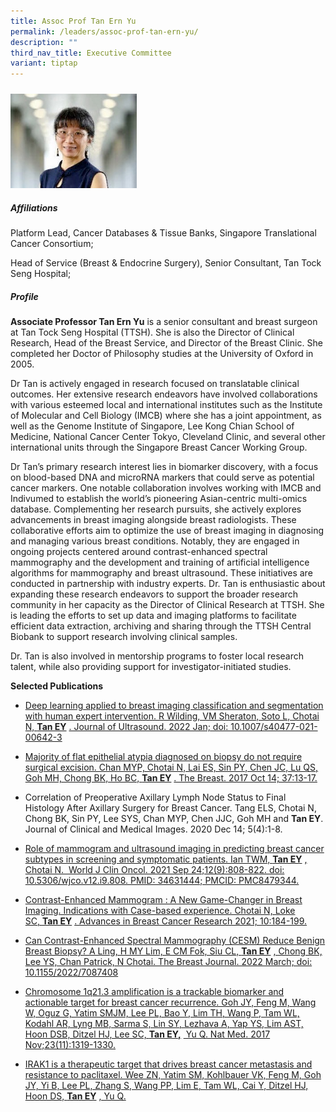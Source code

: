 ```yaml
---
title: Assoc Prof Tan Ern Yu
permalink: /leaders/assoc-prof-tan-ern-yu/
description: ""
third_nav_title: Executive Committee
variant: tiptap
---
```

<h5></h5>
<div class="isomer-image-wrapper">
<img style="width: 40%;" height="auto" width="100%" alt="" src="/images/Leaders/EXCO/Tan_Ern_Yu_282x212.jpg">
</div>
<h5>Affiliations</h5>
<p>Platform Lead, Cancer Databases &amp; Tissue Banks, Singapore Translational
Cancer Consortium;</p>
<p>Head of Service (Breast &amp; Endocrine Surgery), Senior Consultant, Tan
Tock Seng Hospital;</p>
<h5>Profile</h5>
<p><strong>Associate Professor Tan Ern Yu</strong> is a senior consultant
and breast surgeon at Tan Tock Seng Hospital (TTSH). She is also the Director
of Clinical Research, Head of the Breast Service, and Director of the Breast
Clinic. She completed her Doctor of Philosophy studies at the University
of Oxford in 2005.</p>
<p>Dr Tan is actively engaged in research focused on translatable clinical
outcomes. Her extensive research endeavors have involved collaborations
with various esteemed local and international institutes such as the Institute
of Molecular and Cell Biology (IMCB) where she has a joint appointment,
as well as the Genome Institute of Singapore, Lee Kong Chian School of
Medicine, National Cancer Center Tokyo, Cleveland Clinic, and several other
international units through the Singapore Breast Cancer Working Group.</p>
<p>Dr Tan’s primary research interest lies in biomarker discovery, with a
focus on blood-based DNA and microRNA markers that could serve as potential
cancer markers. One notable collaboration involves working with IMCB and
Indivumed to establish the world’s pioneering Asian-centric multi-omics
database. Complementing her research pursuits, she actively explores advancements
in breast imaging alongside breast radiologists. These collaborative efforts
aim to optimize the use of breast imaging in diagnosing and managing various
breast conditions. Notably, they are engaged in ongoing projects centered
around contrast-enhanced spectral mammography and the development and training
of artificial intelligence algorithms for mammography and breast ultrasound.
These initiatives are conducted in partnership with industry experts.&nbsp;Dr.
Tan is enthusiastic about expanding these research endeavors to support
the broader research community in her capacity as the Director of Clinical
Research at TTSH. She is leading the efforts to set up data and imaging
platforms to facilitate efficient data extraction, archiving and sharing
through the TTSH Central Biobank to support research involving clinical
samples.</p>
<p>Dr. Tan is also involved in mentorship programs to foster local research
talent, while also providing support for investigator-initiated studies.</p>
<p><strong>Selected Publications</strong>
</p>
<ul data-tight="true" class="tight">
<li>
<p><a href="https://pubmed.ncbi.nlm.nih.gov/35000127/" rel="noopener noreferrer nofollow" target="_blank">Deep learning applied to breast imaging classification and segmentation with human expert intervention. R Wilding, VM Sheraton, Soto L, Chotai N,&nbsp;</a><strong><a href="https://pubmed.ncbi.nlm.nih.gov/35000127/" rel="noopener noreferrer nofollow" target="_blank">Tan EY</a></strong>
<a href="https://pubmed.ncbi.nlm.nih.gov/35000127/" rel="noopener noreferrer nofollow" target="_blank">. Journal of Ultrasound. 2022 Jan; doi: 10.1007/s40477-021-00642-3</a>
</p>
</li>
<li>
<p><a href="https://pubmed.ncbi.nlm.nih.gov/29040892/" rel="noopener noreferrer nofollow" target="_blank">Majority of flat epithelial atypia diagnosed on biopsy do not require surgical excision. Chan MYP, Chotai N, Lai ES, Sin PY, Chen JC, Lu QS, Goh MH, Chong BK, Ho BC,&nbsp;</a><strong><a href="https://pubmed.ncbi.nlm.nih.gov/29040892/" rel="noopener noreferrer nofollow" target="_blank">Tan EY</a></strong>
<a href="https://pubmed.ncbi.nlm.nih.gov/29040892/" rel="noopener noreferrer nofollow" target="_blank">. The Breast. 2017 Oct 14; 37:13-17.</a>
</p>
</li>
<li>
<p>Correlation of Preoperative Axillary Lymph Node Status to Final Histology
After Axillary Surgery for Breast Cancer. Tang ELS, Chotai N, Chong BK,
Sin PY, Lee SYS, Chan MYP, Chen JJC, Goh MH and&nbsp;<strong>Tan EY</strong>.
Journal of Clinical and Medical Images. 2020 Dec 14; 5(4):1-8.</p>
</li>
<li>
<p><a href="https://pubmed.ncbi.nlm.nih.gov/34631444/" rel="noopener noreferrer nofollow" target="_blank">Role of mammogram and ultrasound imaging in predicting breast cancer subtypes in screening and symptomatic patients. Ian TWM,&nbsp;</a><strong><a href="https://pubmed.ncbi.nlm.nih.gov/34631444/" rel="noopener noreferrer nofollow" target="_blank">Tan EY</a></strong>
<a href="https://pubmed.ncbi.nlm.nih.gov/34631444/" rel="noopener noreferrer nofollow" target="_blank">, Chotai N.&nbsp; World J Clin Oncol. 2021 Sep 24;12(9):808-822. doi:
10.5306/wjco.v12.i9.808. PMID: 34631444; PMCID: PMC8479344.</a>
</p>
</li>
<li>
<p><a href="https://www.scirp.org/journal/paperinformation.aspx?paperid=112360" rel="noopener noreferrer nofollow" target="_blank">Contrast-Enhanced Mammogram : A New Game-Changer in Breast Imaging. Indications with Case-based experience. Chotai N, Loke SC,&nbsp;</a><strong><a href="https://www.scirp.org/journal/paperinformation.aspx?paperid=112360" rel="noopener noreferrer nofollow" target="_blank">Tan EY</a></strong>
<a href="https://www.scirp.org/journal/paperinformation.aspx?paperid=112360" rel="noopener noreferrer nofollow" target="_blank">. Advances in Breast Cancer Research 2021; 10:184-199.</a>
</p>
</li>
<li>
<p><a href="https://pubmed.ncbi.nlm.nih.gov/35711887/" rel="noopener noreferrer nofollow" target="_blank">Can Contrast-Enhanced Spectral Mammography (CESM) Reduce Benign Breast Biopsy? A Ling, H MY Lim, E CM Fok, Siu CL,&nbsp;</a><strong><a href="https://pubmed.ncbi.nlm.nih.gov/35711887/" rel="noopener noreferrer nofollow" target="_blank">Tan EY</a></strong>
<a href="https://pubmed.ncbi.nlm.nih.gov/35711887/" rel="noopener noreferrer nofollow" target="_blank">, Chong BK, Lee YS, Chan Patrick, N Chotai. The Breast Journal. 2022 March;
doi: 10.1155/2022/7087408</a>
</p>
</li>
<li>
<p><a href="https://pubmed.ncbi.nlm.nih.gov/28967919/" rel="noopener noreferrer nofollow" target="_blank">Chromosome 1q21.3 amplification is a trackable biomarker and actionable target for breast cancer recurrence.&nbsp;Goh JY, Feng M, Wang W, Oguz G, Yatim SMJM, Lee PL, Bao Y, Lim TH, Wang P, Tam WL, Kodahl AR, Lyng MB, Sarma S, Lin SY, Lezhava A, Yap YS, Lim AST, Hoon DSB, Ditzel HJ, Lee SC,&nbsp;</a><strong><a href="https://pubmed.ncbi.nlm.nih.gov/28967919/" rel="noopener noreferrer nofollow" target="_blank">Tan EY,</a></strong>
<a href="https://pubmed.ncbi.nlm.nih.gov/28967919/" rel="noopener noreferrer nofollow" target="_blank">&nbsp;Yu Q.&nbsp;Nat Med. 2017 Nov;23(11):1319-1330.</a>
</p>
</li>
<li>
<p><a href="https://pubmed.ncbi.nlm.nih.gov/26503059/" rel="noopener noreferrer nofollow" target="_blank">IRAK1 is a therapeutic target that drives breast cancer metastasis and resistance to paclitaxel.&nbsp;Wee ZN, Yatim SM, Kohlbauer VK, Feng M, Goh JY, Yi B, Lee PL, Zhang S, Wang PP, Lim E, Tam WL, Cai Y, Ditzel HJ, Hoon DS,&nbsp;</a><strong><a href="https://pubmed.ncbi.nlm.nih.gov/26503059/" rel="noopener noreferrer nofollow" target="_blank">Tan EY</a></strong>
<a href="https://pubmed.ncbi.nlm.nih.gov/26503059/" rel="noopener noreferrer nofollow" target="_blank">, Yu Q.</a>
</p>
</li>
</ul>
<p></p>